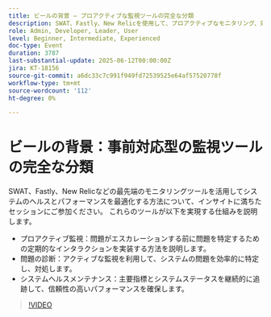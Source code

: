 ```yaml
---
title: ビールの背景 – プロアクティブな監視ツールの完全な分類
description: SWAT、Fastly、New Relicを使用して、プロアクティブなモニタリング、効率的な問題診断、継続的なシステムヘルストラッキングにより、最適なパフォーマンスを実現する方法についてご確認ください。
role: Admin, Developer, Leader, User
level: Beginner, Intermediate, Experienced
doc-type: Event
duration: 3787
last-substantial-update: 2025-06-12T00:00:00Z
jira: KT-18156
source-git-commit: a6dc33c7c991f949fd72539525e64af57520778f
workflow-type: tm+mt
source-wordcount: '112'
ht-degree: 0%

---
```



# ビールの背景：事前対応型の監視ツールの完全な分類

SWAT、Fastly、New Relicなどの最先端のモニタリングツールを活用してシステムのヘルスとパフォーマンスを最適化する方法について、インサイトに満ちたセッションにご参加ください。 これらのツールが以下を実現する仕組みを説明します。

* プロアクティブ監視：問題がエスカレーションする前に問題を特定するための定期的なインタラクションを実装する方法を説明します。
* 問題の診断：アクティブな監視を利用して、システムの問題を効率的に特定し、対処します。
* システムヘルスメンテナンス：主要指標とシステムステータスを継続的に追跡して、信頼性の高いパフォーマンスを確保します。

>[!VIDEO](https://video.tv.adobe.com/v/3459035/?learn=on&enablevpops)
